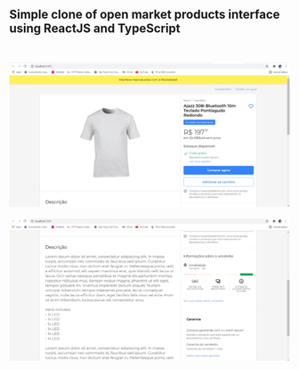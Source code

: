 ## Simple clone of open market products interface using ReactJS and TypeScript
<br />

![](image1.png) _&nbsp;&nbsp;&nbsp;_ ![](image2.png)
